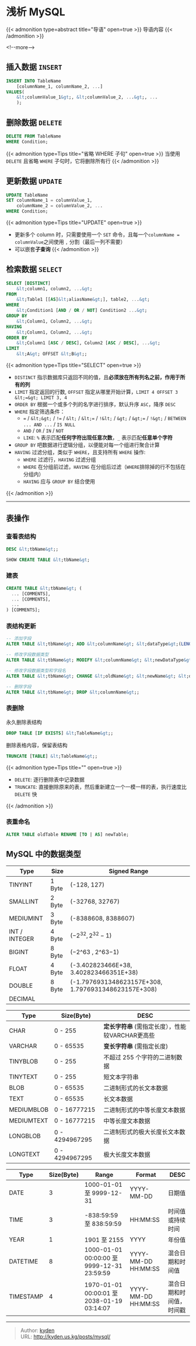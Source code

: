 # 浅析 MySQL


{{&lt; admonition type=abstract title=&#34;导语&#34; open=true &gt;}}
导语内容
{{&lt; /admonition &gt;}}

&lt;!--more--&gt;

## 插入数据 `INSERT`

```sql
INSERT INTO TableName
    [columnName_1, columnName_2, ...]
VALUES(
    &lt;columnValue_1&gt;, &lt;columnValue_2, ...&gt;, ...
    );
```

## 删除数据 `DELETE`

```sql
DELETE FROM TableName
WHERE Condition;
```

{{&lt; admonition type=Tips title=&#34;省略 WHERE 子句&#34; open=true &gt;}}
当使用 `DELETE` 且省略 `WHERE` 子句时，它将删除所有行
{{&lt; /admonition &gt;}}

## 更新数据 `UPDATE`

```sql
UPDATE TableName
SET columnName_1 = columnValue_1,
    columnName_2 = columnValue_2, ...
WHERE Condition;
```

{{&lt; admonition type=Tips title=&#34;UPDATE&#34; open=true &gt;}}

- 更新多个 column 时，只需要使用一个 `SET` 命令，且每一个`columnName = columnValue`之间使用 `,` 分割（最后一列不需要）
- 可以嵌套**子查询**
{{&lt; /admonition &gt;}}

## 检索数据 `SELECT`

```sql
SELECT [DISTINCT]
    &lt;column1, column2, ...&gt;
FROM
    &lt;Table1 [[AS]&lt;aliasName&gt;], table2, ...&gt;
WHERE
    &lt;Condition1 [AND / OR / NOT] Condition2 ...&gt;
GROUP BY
    &lt;Column1, Column2, ...&gt;
HAVING
    &lt;Column1, Column2, ...&gt;
ORDER BY
    &lt;Column1 [ASC / DESC], Column2 [ASC / DESC], ...&gt;
LIMIT
    &lt;A&gt; OFFSET &lt;B&gt;;
```

{{&lt; admonition type=Tips title=&#34;SELECT&#34; open=true &gt;}}

- `DISTINCT` 指示数据库只返回不同的值，且**必须放在所有列名之前，作用于所有的列**
- `LIMIT` 指定返回的行数, `OFFSET` 指定从哪里开始计算，`LIMIT 4 OFFSET 3 &lt;=&gt; LIMIT 3, 4`
- `ORDER BY` 根据一个或多个列的名字进行排序，默认升序 `ASC`，降序 `DESC`
- `WHERE` 指定筛选条件：
  - `=` / `&lt;&gt;` / `!=` / `&lt;` / `&lt;=` / `!&lt;` / `&gt;` /
`&gt;=` / `!&gt;` / `BETWEEN ... AND ...` / `IS NULL`
  - `AND` / `OR` / `IN` / `NOT`
  - `LIKE`: `%` 表示匹配**任何字符出现任意次数**，`_` 表示匹配**任意单个字符**
- `GROUP BY` 吧数据进行逻辑分组，以便能对每一个组进行聚合计算
- `HAVING` 过滤分组，类似于 `WHERE`，且支持所有 `WHERE` 操作:
  - `WHERE` 过滤行，`HAVING` 过滤分组
  - `WHERE` 在分组前过滤，`HAVING` 在分组后过滤（`WHERE`排除掉的行不包括在分组内）
  - `HAVING` 应与 `GROUP BY` 结合使用

{{&lt; /admonition &gt;}}

---

## 表操作

### 查看表结构

```sql
DESC &lt;tbName&gt;;

SHOW CREATE TABLE &lt;tbName&gt;
```

### 建表

```SQL
CREATE TABLE &lt;tbName&gt; (
  ... [COMMENTS],
  ... [COMMENTS],
  ...
) [COMMENTS];
```

### 表结构更新

```SQL
-- 添加字段
ALTER TABLE &lt;tbName&gt; ADD &lt;columnName&gt; &lt;dataType&gt;(LENGTH) [&lt;COMMENT&gt; &#39;comments&#39;] [CONSTRAINT];

-- 修改字段数据类型
ALTER TABLE &lt;tbName&gt; MODIFY &lt;columnName&gt; &lt;newDataType&gt;(LENGTH);

-- 修改字段数据类型和字段名
ALTER TABLE &lt;tbName&gt; CHANGE &lt;oldName&gt; &lt;newName&gt; &lt;dataType&gt;(LENGTH) [COMMENT &#39;comments&#39;][CONSTRAINT];

-- 删除字段
ALTER TABLE &lt;tbName&gt; DROP &lt;columnName&gt;;
```

### 表删除

永久删除表结构

```SQL
DROP TABLE [IF EXISTS] &lt;TableName&gt;;
```

删除表格内容，保留表结构

```SQL
TRUNCATE [TABLE] &lt;TableName&gt;;
```

{{&lt; admonition type=Tips title=&#34;&#34; open=true &gt;}}

- `DELETE`: 逐行删除表中记录数据
- `TRUNCATE`: 直接删除原来的表，然后重新建立一个一模一样的表，执行速度比 `DELETE` 快

{{&lt; /admonition &gt;}}

### 表重命名

```SQL
ALTER TABLE oldTable RENAME [TO | AS] newTable;
```

## MySQL 中的数据类型

| Type | Size | Signed Range |
| --- | --- | --- |
| TINYINT | 1 Byte | (-128, 127) |
| SMALLINT | 2 Byte | (-32768, 32767) |
| MEDIUMINT | 3 Byte | (-8388608, 8388607) |
| INT / INTEGER | 4 Byte | $(−2^32, 2^32−1)$ |
| BIGINT | 8 Byte | (−2^63 , 2^63−1) |
| FLOAT | 4 Byte | (-3.402823466E&#43;38, 3.402823466351E&#43;38) |
| DOUBLE | 8 Byte | (-1.7976931348623157E&#43;308, 1.7976931348623157E&#43;308) |
| DECIMAL | | |

| Type | Size(Byte) | DESC |
| --- | --- | --- |
| CHAR | 0 - 255 | **定长字符串** (需指定长度），性能较VARCHAR更高些 |
| VARCHAR | 0 - 65535 | **变长字符串** (需指定长度) |
| TINYBLOB | 0 - 255 | 不超过 255 个字符的二进制数据 |
| TINYTEXT | 0 - 255 | 短文本字符串 |
| BLOB | 0 - 65535 | 二进制形式的长文本数据 |
| TEXT | 0 - 65535 | 长文本数据 |
| MEDIUMBLOB | 0 - 16777215 | 二进制形式的中等长度文本数据 |
| MEDIUMTEXT | 0 - 16777215 | 中等长度文本数据 |
| LONGBLOB | 0 - 4294967295 | 二进制形式的极大长度长文本数据 |
| LONGTEXT | 0 - 4294967295 | 极大长度文本数据 |

| Type | Size(Byte) | Range | Format | DESC |
| --- | --- | --- | --- | --- |
| DATE | 3 | 1000-01-01 至 9999-12-31 | YYYY-MM-DD | 日期值 |
| TIME | 3 | -838:59:59 至 838:59:59 | HH:MM:SS | 时间值或持续时间 |
| YEAR | 1 | 1901 至 2155 | YYYY | 年份值 |
| DATETIME | 8 | 1000-01-01 00:00:00 至 9999-12-31 23:59:59 | YYYY-MM-DD HH:MM:SS	| 混合日期和时间值 |
| TIMESTAMP | 4 | 1970-01-01 00:00:01 至 2038-01-19 03:14:07 | YYYY-MM-DD HH:MM:SS | 混合日期和时间值，时间戳 |


---

> Author: [kyden](https:github.com/kydance)  
> URL: http://kyden.us.kg/posts/mysql/  

